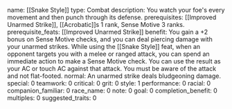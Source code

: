 name: [[Snake Style]]
type: Combat
description: You watch your foe's every movement and then punch through its defense.
prerequisites: [[Improved Unarmed Strike]], [[Acrobatic]]s 1 rank, Sense Motive 3 ranks.
prerequisite_feats: [[Improved Unarmed Strike]]
benefit: You gain a +2 bonus on Sense Motive checks, and you can deal piercing damage with your unarmed strikes. While using the [[Snake Style]] feat, when an opponent targets you with a melee or ranged attack, you can spend an immediate action to make a Sense Motive check. You can use the result as your AC or touch AC against that attack. You must be aware of the attack and not flat-footed.
normal: An unarmed strike deals bludgeoning damage.
special: 0
teamwork: 0
critical: 0
grit: 0
style: 1
performance: 0
racial: 0
companion_familiar: 0
race_name: 0
note: 0
goal: 0
completion_benefit: 0
multiples: 0
suggested_traits: 0
